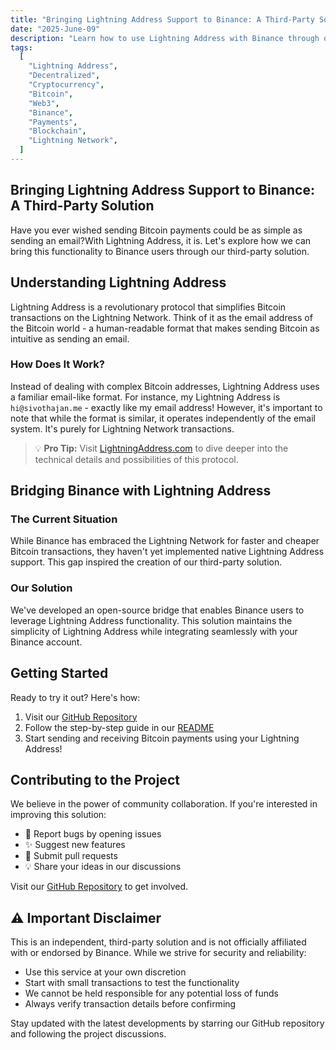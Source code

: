 ```yaml
---
title: "Bringing Lightning Address Support to Binance: A Third-Party Solution"
date: "2025-June-09"
description: "Learn how to use Lightning Address with Binance through our open-source bridge solution"
tags:
  [
    "Lightning Address",
    "Decentralized",
    "Cryptocurrency",
    "Bitcoin",
    "Web3",
    "Binance",
    "Payments",
    "Blockchain",
    "Lightning Network",
  ]
---
```


## Bringing Lightning Address Support to Binance: A Third-Party Solution

Have you ever wished sending Bitcoin payments could be as simple as sending an email?With Lightning Address, it is. Let's explore how we can bring this functionality to Binance users through our third-party solution.

## Understanding Lightning Address

Lightning Address is a revolutionary protocol that simplifies Bitcoin transactions on the Lightning Network. Think of it as the email address of the Bitcoin world - a human-readable format that makes sending Bitcoin as intuitive as sending an email.

### How Does It Work?

Instead of dealing with complex Bitcoin addresses, Lightning Address uses a familiar email-like format. For instance, my Lightning Address is `hi@sivothajan.me` - exactly like my email address! However, it's important to note that while the format is similar, it operates independently of the email system. It's purely for Lightning Network transactions.

> 💡 **Pro Tip:** Visit [LightningAddress.com](https://lightningaddress.com/) to dive deeper into the technical details and possibilities of this protocol.

## Bridging Binance with Lightning Address

### The Current Situation

While Binance has embraced the Lightning Network for faster and cheaper Bitcoin transactions, they haven't yet implemented native Lightning Address support. This gap inspired the creation of our third-party solution.

### Our Solution

We've developed an open-source bridge that enables Binance users to leverage Lightning Address functionality. This solution maintains the simplicity of Lightning Address while integrating seamlessly with your Binance account.

## Getting Started

Ready to try it out? Here's how:

1. Visit our [GitHub Repository](https://github.com/sivothajan/lightning.sivothajan.me)
2. Follow the step-by-step guide in our [README](https://github.com/sivothajan/lightning.sivothajan.me#readme)
3. Start sending and receiving Bitcoin payments using your Lightning Address!

## Contributing to the Project

We believe in the power of community collaboration. If you're interested in improving this solution:

- 🐛 Report bugs by opening issues
- ✨ Suggest new features
- 🔧 Submit pull requests
- 💡 Share your ideas in our discussions

Visit our [GitHub Repository](https://github.com/sivothajan/lightning.sivothajan.me) to get involved.

## ⚠️ Important Disclaimer

This is an independent, third-party solution and is not officially affiliated with or endorsed by Binance. While we strive for security and reliability:

- Use this service at your own discretion
- Start with small transactions to test the functionality
- We cannot be held responsible for any potential loss of funds
- Always verify transaction details before confirming

Stay updated with the latest developments by starring our GitHub repository and following the project discussions.
